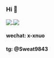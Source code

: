 ### Hi 👋

<a href="https://github.com/xxnuo">
  <img align="center" src="https://github-readme-stats.vercel.app/api?username=xxnuo&theme=swift&show_icons=true" />
</a>

<a href="https://github.com/xxnuo">
  <img align="center" src="https://github-readme-stats.vercel.app/api/top-langs/?username=xxnuo&theme=swift&layout=compact" />
</a>

#### wechat: x-xnuo
#### tg: @Sweat9843
